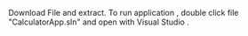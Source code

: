 Download File and extract. 
To run application , double click file "CalculatorApp.sln" and open with Visual Studio .
